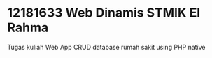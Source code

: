 # 12181633 Web Dinamis STMIK El Rahma #
Tugas kuliah Web App CRUD database rumah sakit using PHP native
